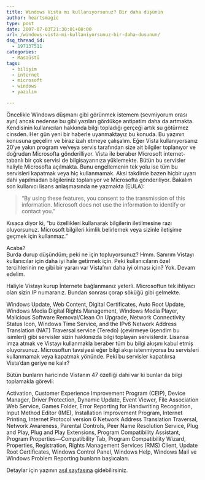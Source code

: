 ```yaml
---
title: Windows Vista mı kullanıyorsunuz? Bir daha düşünün
author: heartsmagic
type: post
date: 2007-07-03T21:30:01+00:00
url: /windows-vista-mi-kullaniyorsunuz-bir-daha-dusunun/
dsq_thread_id:
  - 197137511
categories:
  - Masaüstü
tags:
  - bilişim
  - internet
  - microsoft
  - windows
  - yazılım

---
```

Öncelikle Windows düşmanı gibi görünmek istemem (sevmiyorum orası ayrı) ancak nedense bu gibi yazıları gördükçe antipatim daha da artmakta. Kendisinin kullanıcıları hakkında bilgi topladığı gerçeği artık su götürmez cinsden. Her gün yeni bir haberle uyanmaktayız bu konuda. Bu yazının konusuna geçelim ve biraz izah etmeye çalışalım. Eğer Vista kullanıyorsanız 20′ye yakın program ve/veya servis tarafından size ait bilgiler toplanıyor ve doğrudan Microsofta gönderilliyor. Vista ile beraber Microsoft internet-tabanlı bir çok servisi de bilgisayarınıza yüklemekte. Bütün bu servisler haliyle Microsofta açılmakta. Bunu engellemenin tek yolu ise tüm bu servisleri kapatmak veya hiç kullanmamak. Aksi takdirde bazen hiçbir uyarı dahi yapılmadan bilgileriniz toplanıyor ve Microsofta gönderiliyor. Bakalım son kullanıcı lisans anlaşmasında ne yazmakta (EULA):

<!--more-->

> “By using these features, you consent to the transmission of this information. Microsoft does not use the information to identify or contact you.”

Kısaca diyor ki, “bu özellikleri kullanarak bilgilerin iletilmesine razı oluyorsunuz. Microsoft bilgileri kimlik belirlemek veya sizinle iletişime geçmek için kullanmaz.”

Acaba?  
Burda durup düşündüm; peki ne için topluyorsunuz? Hmm. Sanırım Vistayı kullanıcılar için daha iyi hale getirmek için. Peki kullanıcıların özel tercihlerinin ne gibi bir yararı var Vista’nın daha iyi olması için? Yok. Devam edelim.

Haliyle Vistayı kurup İnternete bağlanmanız yeterli. Microsoftun tek ihtiyacı olan sizin IP numaranız. Bundan sonrası çorap söküğü gibi gelmekte.

Windows Update, Web Content, Digital Certificates, Auto Root Update, Windows Media Digital Rights Management, Windows Media Player, Malicious Software Removal/Clean On Upgrade, Network Connectivity Status Icon, Windows Time Service, and the IPv6 Network Address Translation (NAT) Traversal service (Teredo) (çevirmeye üşendim bu isimleri) gibi servisler sizin hakkınızda bilgi toplayan servislerdir. Lisansa imza atmak ve Vistayı kullanmakla beraber tüm bu bilgi akışını kabul etmiş oluyorsunuz. Microsoftun tavsiyesi eğer bilgi akışı istenmiyorsa bu servisleri kullanmamak veya kapatmak yönünde. Peki bu servisler kapatılırsa Vista’dan geriye ne kalır?

Bütün bunların haricinde Vistanın 47 özelliği dahi var ki bunlar da bilgi toplamakla görevli:

Activation, Customer Experience Improvement Program (CEIP), Device Manager, Driver Protection, Dynamic Update, Event Viewer, File Association Web Service, Games Folder, Error Reporting for Handwriting Recognition, Input Method Editor (IME), Installation Improvement Program, Internet Printing, Internet Protocol version 6 Network Address Translation Traversal, Network Awareness, Parental Controls, Peer Name Resolution Service, Plug and Play, Plug and Play Extensions, Program Compatibility Assistant, Program Properties—Compatibility Tab, Program Compatibility Wizard, Properties, Registration, Rights Management Services (RMS) Client, Update Root Certificates, Windows Control Panel, Windows Help, Windows Mail ve Windows Problem Reporting bunların başlıcaları.

Detaylar için yazının <a href="http://news.softpedia.com/news/Forget-about-the-WGA-20-Windows-Vista-Features-and-Services-Harvest-User-Data-for-Microsoft-58752.shtml" target="_blank" class="broken_link">asıl sayfasına</a> gidebilirsiniz.
